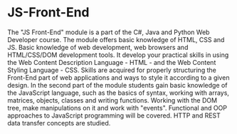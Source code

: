 # JS-Front-End
The "JS Front-End" module is a part of the C#, Java and Python Web Developer course. The module offers basic knowledge of HTML, CSS and JS. Basic knowledge of web development, web browsers and HTML/CSS/DOM development tools. It develop your practical skills in using the Web Content Description Language - HTML - and the Web Content Styling Language - CSS. Skills are acquired for properly structuring the Front-End part of web applications and ways to style it according to a given design.
In the second part of the module students gain basic knowledge of the JavaScript language, such as the basics of syntax, working with arrays, matrices, objects, classes and writing functions. Working with the DOM tree, make manipulations on it and work with "events". Functional and OOP approaches to JavaScript programming will be covered. HTTP and REST data transfer concepts are studied.
